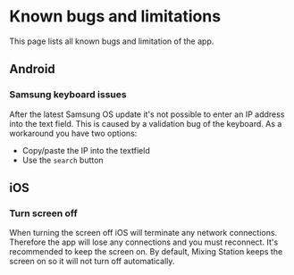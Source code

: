 # Known bugs and limitations

This page lists all known bugs and limitation of the app.

## Android

### Samsung keyboard issues

After the latest Samsung OS update it's not possible to enter an IP address into the text field.
This is caused by a validation bug of the keyboard. As a workaround you have two options:

- Copy/paste the IP into the textfield
- Use the `search` button

## iOS

### Turn screen off

When turning the screen off iOS will terminate any network connections. Therefore the app will lose any connections and
you must reconnect.
It's recommended to keep the screen on. By default, Mixing Station keeps the screen on so it will not turn off
automatically.